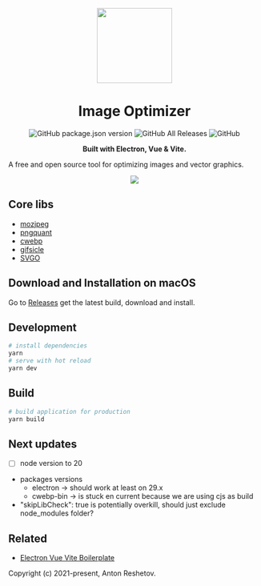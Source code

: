 
<p align="center">
  <img src="logo.png" width="150px">
</p>
<h1 align="center">Image Optimizer</h1>
<p align="center">
  <img alt="GitHub package.json version" src="https://img.shields.io/github/package-json/v/antonreshetov/image-optimizer">
  <img alt="GitHub All Releases" src="https://img.shields.io/github/downloads/antonreshetov/image-optimizer/total">
  <img alt="GitHub" src="https://img.shields.io/github/license/antonreshetov/image-optimizer">
</p>
<p align="center">
  <strong>Built with Electron, Vue & Vite.</strong>
</p>

A free and open source tool for optimizing images and vector graphics.

<p align="center">
  <img src="demo.gif">
</p>


## Core libs
 - [mozjpeg](https://github.com/mozilla/mozjpeg)
 - [pngquant](https://pngquant.org)
 - [cwebp](https://developers.google.com/speed/webp/docs/cwebp)
 - [gifsicle](https://www.lcdf.org/gifsicle/)
 - [SVGO](https://github.com/svg/svgo)

## Download and Installation on macOS

Go to [Releases](https://github.com/antonreshetov/image-optimizer/releases) get the latest build, download and install.

## Development
```bash
# install dependencies
yarn
# serve with hot reload
yarn dev
```

## Build
```bash
# build application for production
yarn build
```

## Next updates

- [ ] node version to 20
- packages versions
  - electron -> should work at least on 29.x
  - cwebp-bin -> is stuck en current because we are using cjs as build
- "skipLibCheck": true is potentially overkill, should just exclude node_modules folder?

## Related
- [Electron Vue Vite Boilerplate](https://github.com/antonreshetov/electron-vue-vite-boilerplate)

Copyright (c) 2021-present, Anton Reshetov.
